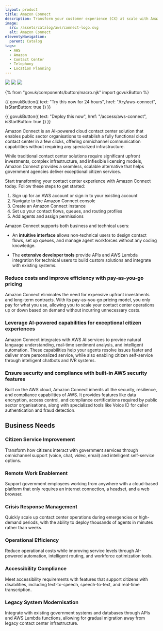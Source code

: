 ```yaml
---
layout: product
title: Amazon Connect
description: Transform your customer experience (CX) at scale with Amazon Connect, an AI-powered contact center from AWS
image:
  src: /assets/catalog/aws/connect-logo.svg
  alt: Amazon Connect
eleventyNavigation:
  parent: Catalog
tags:
  - AWS
  - Amazon
  - Contact Center
  - Telephony
  - Location Planning
---
```


![](https://img.shields.io/badge/provider-aws-green)
![](https://img.shields.io/badge/owner-private_sector-orange)
![](https://img.shields.io/badge/access-NDX_OIDC-green)

{% from "govuk/components/button/macro.njk" import govukButton %}

{{ govukButton({
  text: "Try this now for 24 hours",
  href: "/try/aws-connect",
  isStartButton: true
}) }}
</br>

{{ govukButton({
  text: "Deploy this now",
  href: "/access/aws-connect",
  isStartButton: true
}) }}

Amazon Connect is an AI-powered cloud contact center solution that enables public sector organisations to establish a fully functional cloud contact center in a few clicks, offering omnichannel communication capabilities without requiring any specialized infrastructure.

While traditional contact center solutions require significant upfront investments, complex infrastructure, and inflexible licensing models, Amazon Connect provides a seamless, scalable alternative that helps government agencies deliver exceptional citizen services.

Start transforming your contact center experience with Amazon Connect today. Follow these steps to get started:

1. Sign up for an AWS account or sign in to your existing account
2. Navigate to the Amazon Connect console
3. Create an Amazon Connect instance
4. Set up your contact flows, queues, and routing profiles
5. Add agents and assign permissions

Amazon Connect supports both business and technical users:

- An **intuitive interface** allows non-technical users to design contact flows, set up queues, and manage agent workforces without any coding knowledge.

- The **extensive developer tools** provide APIs and AWS Lambda integration for technical users to build custom solutions and integrate with existing systems.

### Reduce costs and improve efficiency with pay-as-you-go pricing

Amazon Connect eliminates the need for expensive upfront investments and long-term contracts. With its pay-as-you-go pricing model, you only pay for what you use, allowing you to scale your contact center operations up or down based on demand without incurring unnecessary costs.

### Leverage AI-powered capabilities for exceptional citizen experiences

Amazon Connect integrates with AWS AI services to provide natural language understanding, real-time sentiment analysis, and intelligent automation. These capabilities help your agents resolve issues faster and deliver more personalized service, while also enabling citizen self-service through intelligent chatbots and IVR systems.

### Ensure security and compliance with built-in AWS security features

Built on the AWS cloud, Amazon Connect inherits all the security, resilience, and compliance capabilities of AWS. It provides features like data encryption, access control, and compliance certifications required by public sector organisations, along with specialized tools like Voice ID for caller authentication and fraud detection.

## Business Needs

### Citizen Service Improvement

Transform how citizens interact with government services through omnichannel support (voice, chat, video, email) and intelligent self-service options.

### Remote Work Enablement

Support government employees working from anywhere with a cloud-based platform that only requires an internet connection, a headset, and a web browser.

### Crisis Response Management

Quickly scale up contact center operations during emergencies or high-demand periods, with the ability to deploy thousands of agents in minutes rather than weeks.

### Operational Efficiency

Reduce operational costs while improving service levels through AI-powered automation, intelligent routing, and workforce optimization tools.

### Accessibility Compliance

Meet accessibility requirements with features that support citizens with disabilities, including text-to-speech, speech-to-text, and real-time transcription.

### Legacy System Modernisation

Integrate with existing government systems and databases through APIs and AWS Lambda functions, allowing for gradual migration away from legacy contact center infrastructure.
